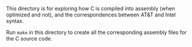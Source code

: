 
This directory is for exploring how C is compiled into assembly (when optimized and not), and the correspondences between AT&T and Intel syntax.

Run `make` in this directory to create all the corresponding assembly files for the C source code.

